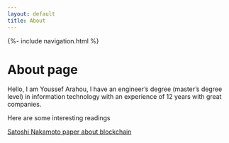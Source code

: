 ```yaml
---
layout: default
title: About
---
```

<div class="wrapper">
{%- include navigation.html %}

<h1>About page</h1>

Hello, I am Youssef Arahou, I have an engineer’s degree (master’s degree level) in information technology with an experience of 12 years with great companies.
<p>
Here are some interesting readings
</p>
<p>
 <a href="/files/bitcoin.pdf">Satoshi Nakamoto paper about blockchain</a>
</p>
</div>
 
